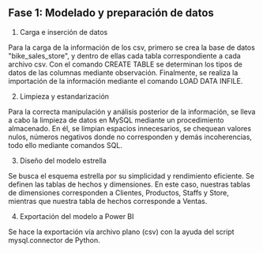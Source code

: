 ## Fase 1: Modelado y preparación de datos

1. Carga e inserción de datos

Para la carga de la información de los csv, primero se crea la base de datos "bike_sales_store", y dentro de ellas cada tabla correspondiente 
a cada archivo csv. Con el comando CREATE TABLE se determinan los tipos de datos de las columnas mediante observación. 
Finalmente, se realiza la importación de la información mediante el comando LOAD DATA INFILE.

2. Limpieza y estandarización

Para la correcta manipulación y análisis posterior de la información, se lleva a cabo la limpieza de datos en MySQL mediante un 
procedimiento almacenado. En él, se limpian espacios innecesarios, se chequean valores nulos, números negativos donde no corresponden y 
demás incoherencias, todo ello mediante comandos SQL.

3. Diseño del modelo estrella

Se busca el esquema estrella por su simplicidad y rendimiento eficiente. Se definen las tablas de hechos y dimensiones. En este caso,
nuestras tablas de dimensiones corresponden a Clientes, Productos, Staffs y Store, mientras que nuestra tabla de hechos corresponde a
Ventas.

4. Exportación del modelo a Power BI

Se hace la exportación vía archivo plano (csv) con la ayuda del script mysql.connector de Python.
